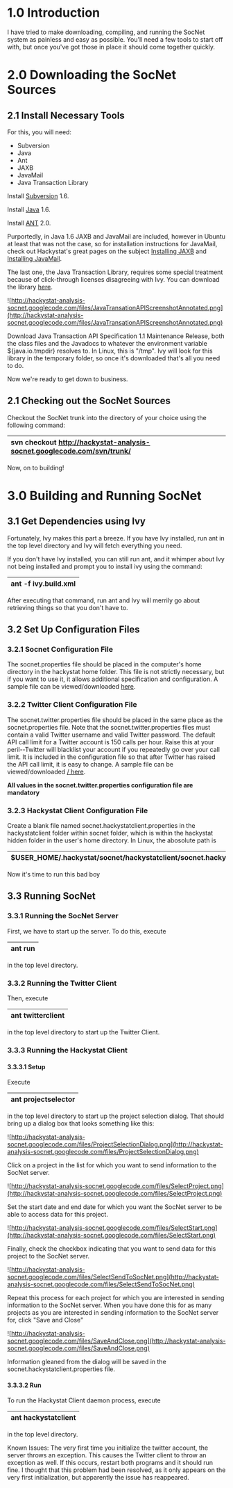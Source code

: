 # 1.0 Introduction #

I have tried to make downloading, compiling, and running the SocNet system as painless and easy as possible. You'll need a few tools to start off with, but once you've got those in place it should come together quickly.


# 2.0 Downloading the SocNet Sources #

## 2.1 Install Necessary Tools ##
For this, you will need:
  * Subversion
  * Java
  * Ant
  * JAXB
  * JavaMail
  * Java Transaction Library

Install [Subversion](http://subversion.tigris.org/) 1.6.

Install [Java](http://java.sun.com/) 1.6.

Install [ANT](http://ant.apache.org/) 2.0.

Purportedly, in Java 1.6 JAXB and JavaMail are included, however in Ubuntu at least that was not the case, so for installation instructions for JavaMail, check out Hackystat's great pages on the subject [Installing JAXB](http://code.google.com/p/hackystat/wiki/InstallingJAXBinJava5/)  and [Installing JavaMail](http://code.google.com/p/hackystat/wiki/InstallingJavaMail/).

The last one, the Java Transaction Library, requires some special treatment because of click-through licenses disagreeing with Ivy. You can download the library [here](http://java.sun.com/javaee/technologies/jta/index.jsp/).

![http://hackystat-analysis-socnet.googlecode.com/files/JavaTransationAPIScreenshotAnnotated.png](http://hackystat-analysis-socnet.googlecode.com/files/JavaTransationAPIScreenshotAnnotated.png)

Download Java Transaction API Specification 1.1 Maintenance Release, both the class files and the Javadocs to whatever the environment variable ${java.io.tmpdir} resolves to. In Linux, this is "/tmp". Ivy will look for this library in the temporary folder, so once it's downloaded that's all you need to do.

Now we're ready to get down to business.

## 2.1 Checking out the SocNet Sources ##

Checkout the SocNet trunk into the directory of your choice using the following command:

|svn checkout http://hackystat-analysis-socnet.googlecode.com/svn/trunk/|
|:----------------------------------------------------------------------|

Now, on to building!

# 3.0 Building and Running SocNet #
## 3.1 Get Dependencies using Ivy ##

Fortunately, Ivy makes this part a breeze. If you have Ivy installed, run ant in the top level directory and Ivy will fetch everything you need.

If you don't have Ivy installed, you can still run ant, and it whimper about Ivy not being installed and prompt you to install ivy using the command:

|ant -f ivy.build.xml|
|:-------------------|

After executing that command, run ant and Ivy will merrily go about retrieving things so that you don't have to.

## 3.2 Set Up Configuration Files ##

### 3.2.1 Socnet Configuration File ###
The socnet.properties file should be placed in the computer's home directory in the hackystat home folder. This file is not strictly necessary, but if you want to use it, it allows additional specification and configuration. A sample file can be viewed/downloaded [here](http://hackystat-analysis-socnet.googlecode.com/svn/trunk/config/socnet.properties.sample/).

### 3.2.2 Twitter Client Configuration File ###
The socnet.twitter.properties file should be placed in the same place as the socnet.properties file. Note that the socnet.twitter.properties files must contain a valid Twitter username and valid Twitter password. The default API call limit for a Twitter account is 150 calls per hour.  Raise this at your peril--Twitter will blacklist your account if you repeatedly go over your call limit. It is included in the configuration file so that after Twitter has raised the API call limit, it is easy to change. A sample file can be viewed/downloaded [/ here](http://hackystat-analysis-socnet.googlecode.com/svn/trunk/config/socnet.twitter.properties.sample).

**All values in the socnet.twitter.properties configuration file are mandatory**

### 3.2.3 Hackystat Client Configuration File ###
Create a blank file named socnet.hackystatclient.properties in the hackystatclient folder within socnet folder, which is within the hackystat hidden folder in the user's home directory. In Linux, the abosolute path is

|$USER\_HOME/.hackystat/socnet/hackystatclient/socnet.hackystatclient.properties|
|:------------------------------------------------------------------------------|


Now it's time to run this bad boy

## 3.3 Running SocNet ##

### 3.3.1 Running the SocNet Server ###
First, we have to start up the server. To do this, execute

|ant run|
|:------|

in the top level directory.

### 3.3.2 Running the Twitter Client ###
Then, execute

|ant twitterclient|
|:----------------|

in the top level directory to start up the Twitter Client.

### 3.3.3 Running the Hackystat Client ###

#### 3.3.3.1 Setup ####
Execute

|ant projectselector|
|:------------------|

in the top level directory to start up the project selection dialog. That should bring up a dialog box that looks something like this:

![http://hackystat-analysis-socnet.googlecode.com/files/ProjectSelectionDialog.png](http://hackystat-analysis-socnet.googlecode.com/files/ProjectSelectionDialog.png)

Click on a project in the list for which you want to send information to the SocNet server.

![http://hackystat-analysis-socnet.googlecode.com/files/SelectProject.png](http://hackystat-analysis-socnet.googlecode.com/files/SelectProject.png)

Set the start date and end date for which you want the SocNet server to be able to access data for this project.

![http://hackystat-analysis-socnet.googlecode.com/files/SelectStart.png](http://hackystat-analysis-socnet.googlecode.com/files/SelectStart.png)

Finally, check the checkbox indicating that you want to send data for this project to the SocNet server.

![http://hackystat-analysis-socnet.googlecode.com/files/SelectSendToSocNet.png](http://hackystat-analysis-socnet.googlecode.com/files/SelectSendToSocNet.png)

Repeat this process for each project for which you are interested in sending information to the SocNet server. When you have done this for as many projects as you are interested in sending information to the SocNet server for, click "Save and Close"

![http://hackystat-analysis-socnet.googlecode.com/files/SaveAndClose.png](http://hackystat-analysis-socnet.googlecode.com/files/SaveAndClose.png)

Information gleaned from the dialog will be saved in the socnet.hackystatclient.properties file.

#### 3.3.3.2 Run ####
To run the Hackystat Client daemon process, execute

|ant hackystatclient |
|:-------------------|

in the top level directory.



Known Issues: The very first time you initialize the twitter account, the server throws an exception. This causes the Twitter client to throw an exception as well. If this occurs, restart both programs and it should run fine. I thought that this problem had been resolved, as it only appears on the very first initialization, but apparently the issue has reappeared.
